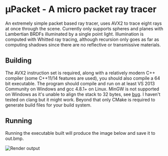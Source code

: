 μPacket - A micro packet ray tracer
===
An extremely simple packet based ray tracer, uses AVX2 to trace eight rays at once through the scene. Currently only supports spheres and planes
with Lambertian BRDFs illuminated by a single point light. Illumination is computed with Whitted ray tracing, although recursion only goes as
far as computing shadows since there are no reflective or transmissive materials.

Building
---
The AVX2 instruction set is required, along with a relatively modern C++ compiler (some C++11/14 features are used), you should also compile a 64 bit executable.
The program should compile and run on at least VS 2013 Community on Windows and gcc 4.8.1+ on Linux. MinGW is not supported on Windows as it's unable to align
the stack to 32 bytes, see [bug](https://gcc.gnu.org/bugzilla/show_bug.cgi?id=54412). I haven't tested on clang but it might work.
Beyond that only CMake is required to generate build files for your build system.

Running
---
Running the executable built will produce the image below and save it to out.bmp.

![Render output](http://i.imgur.com/WcM6Rcl.png)

